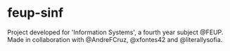 # feup-sinf
Project developed for 'Information Systems', a fourth year subject @FEUP. Made in collaboration with @AndreFCruz, @xfontes42 and @literallysofia. 
